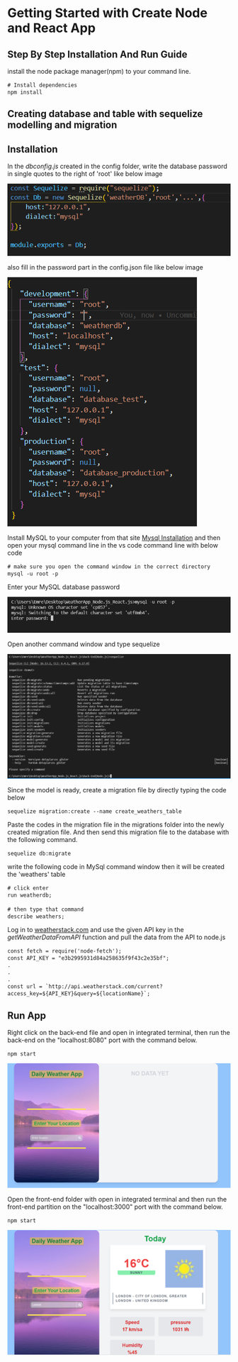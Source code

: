 #  Getting Started with Create Node and React App

## Step By Step Installation And Run Guide 
install the node package manager(npm) to your command line.
```
# Install dependencies
npm install
```
## Creating database and table with sequelize modelling and migration 

## Installation
In the *dbconfig.js* created in the config folder, write the database password in single quotes to the right of 'root' like below image

![](https://github.com/emreissvr/WeatherApp_NodeJS_and_React/blob/main/Front-end(React.js)/src/assets/Image.png)


also fill in the password part in the config.json file like below image

![](https://github.com/emreissvr/WeatherApp_NodeJS_and_React/blob/main/Front-end(React.js)/src/assets/Image2.png)


Install MySQL to your computer from that site [Mysql Installation](https://dev.mysql.com/downloads/installer/) and then open your mysql command line in the vs code command line with below code 
```
# make sure you open the command window in the correct directory
mysql -u root -p 
```
Enter your MySQL database password 

![](https://github.com/emreissvr/WeatherApp_NodeJS_and_React/blob/main/Front-end(React.js)/src/assets/Image3.png)

Open another command window and type sequelize 

![](https://github.com/emreissvr/WeatherApp_NodeJS_and_React/blob/main/Front-end(React.js)/src/assets/Image4.png)

Since the model is ready, create a migration file by directly typing the code below
```
sequelize migration:create --name create_weathers_table 
```
Paste the codes in the migration file in the migrations folder into the newly created migration file. And then send this migration file to the database with the following command.
```
sequelize db:migrate 
```
write the following code in MySql command window then it will be created the 'weathers' table 
```
# click enter
run weatherdb;

# then type that command
describe weathers;
```
Log in to [weatherstack.com](https://weatherstack.com/) and use the given API key in the *getWeatherDataFromAPI* function and pull the data from the API to node.js
```
const fetch = require('node-fetch');
const API_KEY = "e3b2995931d84a258635f9f43c2e35bf";
.
.
.
const url = `http://api.weatherstack.com/current?access_key=${API_KEY}&query=${locationName}`;
```

## Run App

Right click on the back-end file and open in integrated terminal, then run the back-end on the "localhost:8080" port with the command below.
```
npm start
```

![](https://github.com/emreissvr/WeatherApp_NodeJS_and_React/blob/main/Front-end(React.js)/src/assets/Image6.png)


Open the front-end folder with open in integrated terminal and then run the front-end partition on the "localhost:3000" port with the command below.
```
npm start
```

![](https://github.com/emreissvr/WeatherApp_NodeJS_and_React/blob/main/Front-end(React.js)/src/assets/Image5.png)


